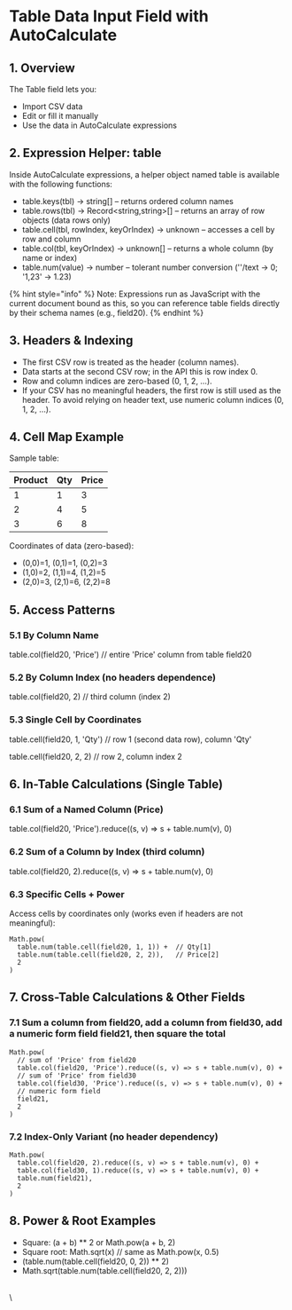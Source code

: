 # Table Data Input Field with AutoCalculate

## 1. Overview

The Table field lets you:

* Import CSV data
* Edit or fill it manually
* Use the data in AutoCalculate expressions

## 2. Expression Helper: table

Inside AutoCalculate expressions, a helper object named table is available with the following functions:

* table.keys(tbl) → string\[] – returns ordered column names
* table.rows(tbl) → Record\<string,string>\[] – returns an array of row objects (data rows only)
* table.cell(tbl, rowIndex, keyOrIndex) → unknown – accesses a cell by row and column
* table.col(tbl, keyOrIndex) → unknown\[] – returns a whole column (by name or index)
* table.num(value) → number – tolerant number conversion (''/text → 0; '1,23' → 1.23)

{% hint style="info" %}
Note: Expressions run as JavaScript with the current document bound as this, so you can reference table fields directly by their schema names (e.g., field20).
{% endhint %}

## 3. Headers & Indexing

* The first CSV row is treated as the header (column names).
* Data starts at the second CSV row; in the API this is row index 0.
* Row and column indices are zero-based (0, 1, 2, …).
* If your CSV has no meaningful headers, the first row is still used as the header. To avoid relying on header text, use numeric column indices (0, 1, 2, …).

## 4. Cell Map Example

Sample table:

| Product | Qty | Price |
| ------- | --- | ----- |
| 1       | 1   | 3     |
| 2       | 4   | 5     |
| 3       | 6   | 8     |

Coordinates of data (zero-based):

* (0,0)=1, (0,1)=1, (0,2)=3
* (1,0)=2, (1,1)=4, (1,2)=5
* (2,0)=3, (2,1)=6, (2,2)=8

## 5. Access Patterns

### 5.1 By Column Name

table.col(field20, 'Price')  // entire 'Price' column from table field20

### 5.2 By Column Index (no headers dependence)

table.col(field20, 2)  // third column (index 2)

### 5.3 Single Cell by Coordinates

table.cell(field20, 1, 'Qty')  // row 1 (second data row), column 'Qty'

table.cell(field20, 2, 2)      // row 2, column index 2

## 6. In-Table Calculations (Single Table)

### 6.1 Sum of a Named Column (Price)

table.col(field20, 'Price').reduce((s, v) => s + table.num(v), 0)

### 6.2 Sum of a Column by Index (third column)

table.col(field20, 2).reduce((s, v) => s + table.num(v), 0)

### 6.3 Specific Cells + Power

Access cells by coordinates only (works even if headers are not meaningful):

```
Math.pow(
  table.num(table.cell(field20, 1, 1)) +  // Qty[1]
  table.num(table.cell(field20, 2, 2)),   // Price[2]
  2
)
```

## 7. Cross-Table Calculations & Other Fields

### 7.1 Sum a column from field20, add a column from field30, add a numeric form field field21, then square the total

```
Math.pow(
  // sum of 'Price' from field20
  table.col(field20, 'Price').reduce((s, v) => s + table.num(v), 0) +
  // sum of 'Price' from field30
  table.col(field30, 'Price').reduce((s, v) => s + table.num(v), 0) +
  // numeric form field
  field21,
  2
)
```

### 7.2 Index-Only Variant (no header dependency)

```
Math.pow(
  table.col(field20, 2).reduce((s, v) => s + table.num(v), 0) +
  table.col(field30, 1).reduce((s, v) => s + table.num(v), 0) +
  table.num(field21),
  2
)
```

## 8. Power & Root Examples

* Square: (a + b) \*\* 2 or Math.pow(a + b, 2)
* Square root: Math.sqrt(x)  // same as Math.pow(x, 0.5)
* (table.num(table.cell(field20, 0, 2)) \*\* 2)
* Math.sqrt(table.num(table.cell(field20, 2, 2)))



\
\
